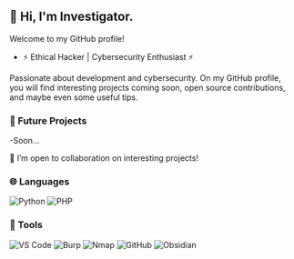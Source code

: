 ## 👋 Hi, I'm Investigator.

Welcome to my GitHub profile!

- ⚡ Ethical Hacker | Cybersecurity Enthusiast ⚡

Passionate about development and cybersecurity. On my GitHub profile, you will find interesting projects coming soon, open source contributions, and maybe even some useful tips.

### 🌟 Future Projects

-Soon...

🤝 I’m open to collaboration on interesting projects!

### 🌐 Languages

![Python](https://img.shields.io/badge/-Python-black?style=flat-square&logo=python) ![PHP](https://img.shields.io/badge/-PHP-black?style=flat-square&logo=php) 

### 🔧 Tools

![VS Code](https://img.shields.io/badge/-VS%20Code-black?style=flat-square&logo=visual-studio-code)
![Burp](https://img.shields.io/badge/-Burp-FF5722?style=flat-square&logo=burp&logoColor=white)
![Nmap](https://img.shields.io/badge/-Nmap-00BFFF?style=flat-square&logo=nmap&logoColor=white)
![GitHub](https://img.shields.io/badge/-GitHub-black?style=flat-square&logo=github) 
![Obsidian](https://img.shields.io/badge/-Obsidian-292D3E?style=flat-square&logo=obsidian)
